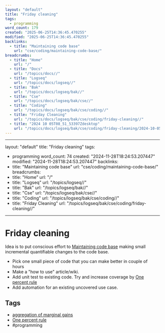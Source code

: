 ```yaml
---
layout: "default"
title: "Friday cleaning"
tags:
  - programming
word_count: 179
created: "2025-06-25T14:36:45.470255"
modified: "2025-06-25T14:36:45.470255"
backlinks:
  - title: "Maintaining code base"
    url: "cse/coding/maintaining-code-base/"
breadcrumbs:
  - title: "Home"
    url: "/"
  - title: "Docs"
    url: "/topics/docs//"
  - title: "Logseq"
    url: "/topics/docs/logseq//"
  - title: "Bak"
    url: "/topics/docs/logseq/bak//"
  - title: "Cse"
    url: "/topics/docs/logseq/bak/cse//"
  - title: "Coding"
    url: "/topics/docs/logseq/bak/cse/coding//"
  - title: "Friday Cleaning"
    url: "/topics/docs/logseq/bak/cse/coding/friday-cleaning//"
  - title: "2024 10 05T08_51_53397Zdesktop"
    url: "/topics/docs/logseq/bak/cse/coding/friday-cleaning/2024-10-05t08_51_53397zdesktop//"
---
```

---
layout: "default"
title: "Friday cleaning"
tags:
  - programming
word_count: 74
created: "2024-11-28T18:24:53.207447"
modified: "2024-11-28T18:24:53.207447"
backlinks:
  - title: "Maintaining code base"
    url: "cse/coding/maintaining-code-base/"
breadcrumbs:
  - title: "Home"
    url: "/"
  - title: "Logseq"
    url: "/topics/logseq//"
  - title: "Bak"
    url: "/topics/logseq/bak//"
  - title: "Cse"
    url: "/topics/logseq/bak/cse//"
  - title: "Coding"
    url: "/topics/logseq/bak/cse/coding//"
  - title: "Friday Cleaning"
    url: "/topics/logseq/bak/cse/coding/friday-cleaning//"
---
# Friday cleaning

Idea is to put conscious effort to [Maintaining code base](cse/coding/maintaining-code-base/) making small incremental
quantifiable changes to the code base.

- Pick one small piece of code that you can make better in couple of hours
- Make a "how to use" article/wiki.
- Add unit test to existing code. Try and increase coverage by [One percent rule](logseq/bak/one-percent-rule/2025-06-25t18_36_37315zdesktop/)
- Add automation for an existing uncovered use case.

## Tags

- [aggregation of marginal gains](logseq/bak/aggregation-of-marginal-gains/2024-10-05t08_51_53362zdesktop/)
- [One percent rule](logseq/bak/one-percent-rule/2025-06-25t18_36_37315zdesktop/)
- #programming 